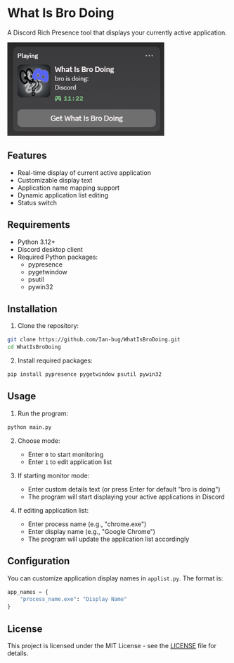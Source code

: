 # What Is Bro Doing

A Discord Rich Presence tool that displays your currently active application.

![Discord Rich Presence Preview](preview.png)

## Features

- Real-time display of current active application
- Customizable display text
- Application name mapping support
- Dynamic application list editing
- Status switch 

## Requirements

- Python 3.12+
- Discord desktop client
- Required Python packages:
  - pypresence
  - pygetwindow
  - psutil
  - pywin32

## Installation

1. Clone the repository:
```bash
git clone https://github.com/Ian-bug/WhatIsBroDoing.git
cd WhatIsBroDoing
```

2. Install required packages:
```bash
pip install pypresence pygetwindow psutil pywin32
```

## Usage

1. Run the program:
```bash
python main.py
```

2. Choose mode:
   - Enter `0` to start monitoring
   - Enter `1` to edit application list

3. If starting monitor mode:
   - Enter custom details text (or press Enter for default "bro is doing")
   - The program will start displaying your active applications in Discord

4. If editing application list:
   - Enter process name (e.g., "chrome.exe")
   - Enter display name (e.g., "Google Chrome")
   - The program will update the application list accordingly

## Configuration

You can customize application display names in `applist.py`. The format is:
```python
app_names = {
    "process_name.exe": "Display Name"
}
```

## License

This project is licensed under the MIT License - see the [LICENSE](LICENSE) file for details.

